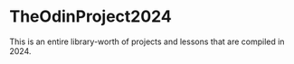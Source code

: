 # TheOdinProject2024
This is an entire library-worth of projects and lessons that are compiled in 2024.
